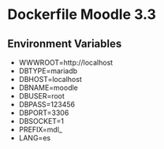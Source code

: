 # Dockerfile Moodle 3.3

## Environment Variables

* WWWROOT=http://localhost
* DBTYPE=mariadb
* DBHOST=localhost
* DBNAME=moodle
* DBUSER=root
* DBPASS=123456
* DBPORT=3306
* DBSOCKET=1
* PREFIX=mdl_
* LANG=es